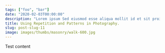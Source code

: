 ```yaml
---
tags: ["foo", "bar"]
date: "2020-02-03T00:00:00"
description: "Lorem ipsum Sed eiusmod esse aliqua mollit id et sit proident dolor nulla sed"
title: Using Repetition and Patterns in Photography.
slug: post-slug-11
image: images/thumbs/masonry/walk-600.jpg
---
```

Test content

